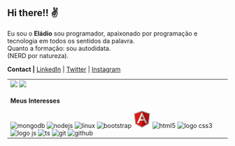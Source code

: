 ## Hi there!! ✌
<p>Eu sou o <strong>Eládio</strong> sou programador, apaixonado por programação e tecnologia em todos os sentidos da palavra. 
</br> Quanto a formação: sou autodidata.
</br> (NERD por natureza).</p>

<p>
 <strong>Contact |</strong> 
 <a  href="https://linkedin.com/in/tchiinhemba">LinkedIn</a> | 
 <a href="https://twitter.com/tchiinhemba">Twitter</a> | 
 <a href="https://www.instagram.com/tchiinhemba">Instagram</a> 
</p>

 <table>
  <tr>
    <td>
     <img width="350px" src="https://github-readme-stats.vercel.app/api/top-langs/?username=tchiinhemba&count_private=true&layout=compact&theme=dark" />
     <img width="430px" src="https://github-readme-stats.vercel.app/api/?username=tchiinhemba&count_private=true&theme=dark" />
    </td>
  </tr>
  <tr>
    <td>
      <p><strong>Meus Interesses</strong></p>
      <img src="https://github.com/konpa/devicon/blob/master/icons/mongodb/mongodb-original.svg" alt="mongodb" width="40" height="40"/>
      <img src="https://github.com/detain/svg-logos/blob/master/svg/nodejs-icon.svg" alt="nodejs" width="40" height="40"/>
      <img src="https://github.com/konpa/devicon/blob/master/icons/linux/linux-original.svg" alt="linux" width="40" height="40"/>
      <img src="https://www.vectorlogo.zone/logos/getbootstrap/getbootstrap-icon.svg" alt="bootstrap" width="40" height="40"/>
     <img src="https://raw.githubusercontent.com/devicons/devicon/40cd6bc89a299dc50ac289f8e3b071d0dff49d9c/icons/angularjs/angularjs-original.svg" alt="github" width="40" height="40"/>
      <img src="https://github.com/rdimascio/icons/blob/master/icons/color/html5.svg" alt="html5" width="40" height="40"/>
      <img src="https://github.com/konpa/devicon/blob/master/icons/css3/css3-original.svg" alt="logo css3" width="40" height="40" />
      <img src="https://raw.githubusercontent.com/abranhe/programming-languages-logos/30a0ecf99188be99a3c75a00efb5be61eca9c382/src/javascript/javascript.svg" alt="logo js" width="40" height="40" />
     <img src="https://raw.githubusercontent.com/abranhe/programming-languages-logos/30a0ecf99188be99a3c75a00efb5be61eca9c382/src/typescript/typescript.svg"       alt="ts" width="40" height="40"/>
      <img src="https://www.vectorlogo.zone/logos/git-scm/git-scm-icon.svg" alt="git" width="40" height="40"/>
      <img src="https://www.vectorlogo.zone/logos/github/github-tile.svg" alt="github" width="40" height="40"/>
    </td>
  </tr>
 </table>
